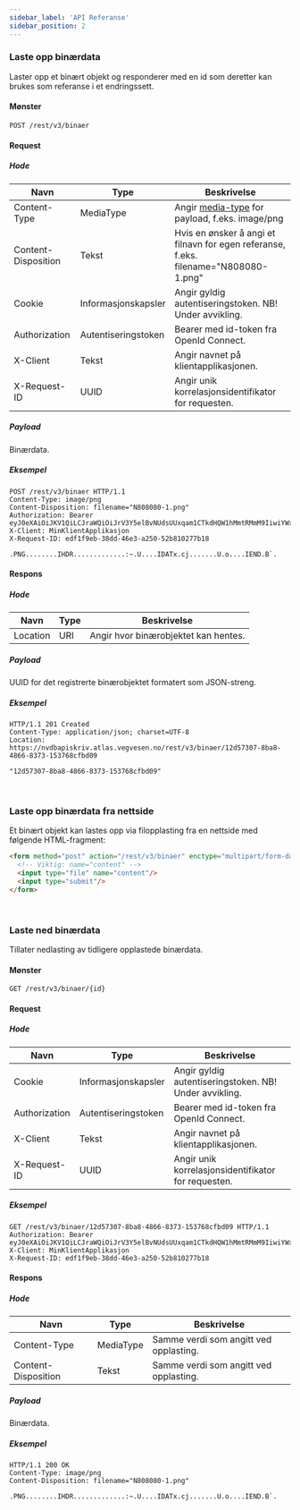 ```yaml
---
sidebar_label: 'API Referanse'
sidebar_position: 2
---
```


### Laste opp binærdata

Laster opp et binært objekt og responderer med en id som deretter kan brukes som referanse i et endringssett.

#### Mønster

```
POST /rest/v3/binaer
```
#### Request

##### Hode

Navn|Type|Beskrivelse
-|-|-
Content-Type|MediaType|Angir [media-type](https://www.iana.org/assignments/media-types/media-types.xhtml) for payload, f.eks. image/png
Content-Disposition|Tekst|Hvis en ønsker å angi et filnavn for egen referanse, f.eks. filename="N808080-1.png"
Cookie|Informasjonskapsler|Angir gyldig autentiseringstoken. NB! Under avvikling.
Authorization|Autentiseringstoken|Bearer med id-token fra OpenId Connect.
X-Client|Tekst|Angir navnet på klientapplikasjonen.
X-Request-ID|UUID|Angir unik korrelasjonsidentifikator for requesten.

##### Payload

Binærdata.

##### Eksempel

```
POST /rest/v3/binaer HTTP/1.1
Content-Type: image/png
Content-Disposition: filename="N808080-1.png"
Authorization: Bearer eyJ0eXAiOiJKV1QiLCJraWQiOiJrV3Y5elBvNUdsUUxqam1CTkdHQW1hMmtRMmM9IiwiYWxnIjoiUlMyNTYifQ...
X-Client: MinKlientApplikasjon
X-Request-ID: edf1f9eb-38dd-46e3-a250-52b810277b18

.PNG........IHDR.............:~.U....IDATx.cj.......U.o....IEND.B`.
```

#### Respons

##### Hode

Navn|Type|Beskrivelse
-|-|-
Location|URI|Angir hvor binærobjektet kan hentes.

##### Payload

UUID for det registrerte binærobjektet formatert som JSON-streng.

##### Eksempel
```
HTTP/1.1 201 Created
Content-Type: application/json; charset=UTF-8
Location: https://nvdbapiskriv.atlas.vegvesen.no/rest/v3/binaer/12d57307-8ba8-4866-8373-153768cfbd09

"12d57307-8ba8-4866-8373-153768cfbd09"
```
<br/>


### Laste opp binærdata fra nettside

Et binært objekt kan lastes opp via filopplasting fra en nettside med følgende HTML-fragment:

```html
<form method="post" action="/rest/v3/binaer" enctype="multipart/form-data">
  <!-- Viktig: name="content" -->
  <input type="file" name="content"/>
  <input type="submit"/>
</form>
```
<br/>


### Laste ned binærdata

Tillater nedlasting av tidligere opplastede binærdata.

#### Mønster

```
GET /rest/v3/binaer/{id}
```

#### Request

##### Hode

Navn|Type|Beskrivelse
-|-|-
Cookie|Informasjonskapsler|Angir gyldig autentiseringstoken. NB! Under avvikling.
Authorization|Autentiseringstoken|Bearer med id-token fra OpenId Connect.
X-Client|Tekst|Angir navnet på klientapplikasjonen.
X-Request-ID|UUID|Angir unik korrelasjonsidentifikator for requesten.

##### Eksempel

```
GET /rest/v3/binaer/12d57307-8ba8-4866-8373-153768cfbd09 HTTP/1.1
Authorization: Bearer eyJ0eXAiOiJKV1QiLCJraWQiOiJrV3Y5elBvNUdsUUxqam1CTkdHQW1hMmtRMmM9IiwiYWxnIjoiUlMyNTYifQ...
X-Client: MinKlientApplikasjon
X-Request-ID: edf1f9eb-38dd-46e3-a250-52b810277b18
```

#### Respons

##### Hode

Navn|Type|Beskrivelse
-|-|-
Content-Type|MediaType|Samme verdi som angitt ved opplasting.
Content-Disposition|Tekst|Samme verdi som angitt ved opplasting.

##### Payload

Binærdata.

##### Eksempel

```
HTTP/1.1 200 OK
Content-Type: image/png
Content-Disposition: filename="N808080-1.png"

.PNG........IHDR.............:~.U....IDATx.cj.......U.o....IEND.B`.
```